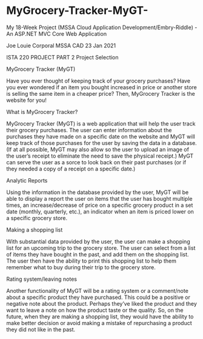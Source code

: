 # MyGrocery-Tracker-MyGT-
My 18-Week Project (MSSA Cloud Application Development/Embry-Riddle) - An ASP.NET MVC Core Web Application

Joe Louie Corporal 
MSSA CAD 
23 Jan 2021 

ISTA 220 PROJECT PART 2 
Project Selection 

MyGrocery Tracker (MyGT) 

Have you ever thought of keeping track of your grocery purchases? Have you ever wondered if an item you bought increased in price or another store is selling the same item in a cheaper price? Then, MyGrocery Tracker is the website for you! 


What is MyGrocery Tracker? 

MyGrocery Tracker (MyGT) is a web application that will help the user track their grocery purchases.  The user can enter information about the purchases they have made on a specific date on the website and MyGT will keep track of those purchases for the user by saving the data in a database. (If at all possible, MyGT may also allow so the user to upload an image of the user’s receipt to eliminate the need to save the physical receipt.) MyGT can serve the user as a sorce to look back on their past purchases (or if they needed a copy of a receipt on a specific date.) 

 
Analytic Reports 

Using the information in the database provided by the user, MyGT will be able to display a report the user on items that the user has bought multiple times, an increase/decrease of price on a specific grocery product in a set date (monthly, quarterly, etc.), an indicator when an item is priced lower on a specific grocery store. 


Making a shopping list 

With substantial data provided by the user, the user can make a shopping list for an upcoming trip to the grocery store. The user can select from a list of items they have bought in the past, and add them on the shopping list. The user then have the ability to print this shopping list to help them remember what to buy during their trip to the grocery store. 

 
Rating system/leaving notes 

Another functionality of MyGT will be a rating system or a comment/note about a specific product they have purchased. This could be a positive or negative note about the product. Perhaps they’ve liked the product and they want to leave a note on how the product taste or the quality. So, on the future, when they are making a shopping list, they would have the ability to make better decision or avoid making a mistake of repurchasing a product they did not like in the past. 
